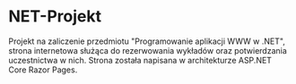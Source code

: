 # NET-Projekt
Projekt na zaliczenie przedmiotu "Programowanie aplikacji WWW w .NET", strona internetowa służąca do rezerwowania wykładów oraz potwierdzania uczestnictwa w nich.
Strona została napisana w architekturze ASP.NET Core Razor Pages.
